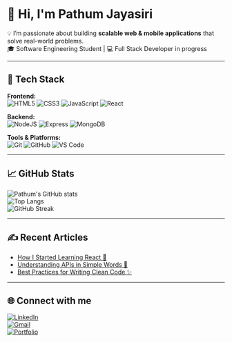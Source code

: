 # 👋 Hi, I'm Pathum Jayasiri  

💡 I’m passionate about building **scalable web & mobile applications** that solve real-world problems.  
🎓 Software Engineering Student | 💻 Full Stack Developer in progress  

---

## 🚀 Tech Stack

**Frontend:**  
![HTML5](https://img.shields.io/badge/HTML5-E34F26?style=flat&logo=html5&logoColor=white)
![CSS3](https://img.shields.io/badge/CSS3-1572B6?style=flat&logo=css3&logoColor=white)
![JavaScript](https://img.shields.io/badge/JavaScript-F7DF1E?style=flat&logo=javascript&logoColor=black)
![React](https://img.shields.io/badge/React-20232A?style=flat&logo=react&logoColor=61DAFB)

**Backend:**  
![NodeJS](https://img.shields.io/badge/Node.js-339933?style=flat&logo=nodedotjs&logoColor=white)
![Express](https://img.shields.io/badge/Express-000000?style=flat&logo=express&logoColor=white)
![MongoDB](https://img.shields.io/badge/MongoDB-47A248?style=flat&logo=mongodb&logoColor=white)

**Tools & Platforms:**  
![Git](https://img.shields.io/badge/Git-F05032?style=flat&logo=git&logoColor=white)
![GitHub](https://img.shields.io/badge/GitHub-181717?style=flat&logo=github&logoColor=white)
![VS Code](https://img.shields.io/badge/VS_Code-0078D4?style=flat&logo=visual-studio-code&logoColor=white)

---

## 📈 GitHub Stats  

![Pathum's GitHub stats](https://github-readme-stats.vercel.app/api?username=pathumjayasiri&show_icons=true&theme=tokyonight)  
![Top Langs](https://github-readme-stats.vercel.app/api/top-langs/?username=pathumjayasiri&layout=compact&theme=tokyonight)  
![GitHub Streak](https://github-readme-streak-stats.herokuapp.com/?user=pathumjayasiri&theme=tokyonight)  

---

## ✍️ Recent Articles
- [How I Started Learning React 🚀](#)  
- [Understanding APIs in Simple Words 🔑](#)  
- [Best Practices for Writing Clean Code ✨](#)  

---

## 🌐 Connect with me  

[![LinkedIn](https://img.shields.io/badge/LinkedIn-0A66C2?style=flat&logo=linkedin&logoColor=white)](https://www.linkedin.com/in/pathum-jayasiri-10a905337)  
[![Gmail](https://img.shields.io/badge/Gmail-D14836?style=flat&logo=gmail&logoColor=white)](mailto:your-email@example.com)  
[![Portfolio](https://img.shields.io/badge/Portfolio-000000?style=flat&logo=vercel&logoColor=white)](https://yourw)
